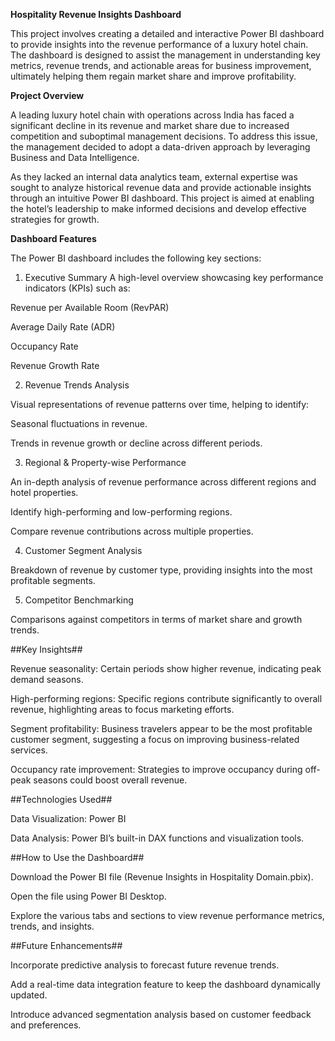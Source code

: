 **Hospitality Revenue Insights Dashboard**

This project involves creating a detailed and interactive Power BI dashboard to provide insights into the revenue performance of a luxury hotel chain. The dashboard is designed to assist the management in understanding key metrics, revenue trends, and actionable areas for business improvement, ultimately helping them regain market share and improve profitability.

**Project Overview**

A leading luxury hotel chain with operations across India has faced a significant decline in its revenue and market share due to increased competition and suboptimal management decisions. To address this issue, the management decided to adopt a data-driven approach by leveraging Business and Data Intelligence.

As they lacked an internal data analytics team, external expertise was sought to analyze historical revenue data and provide actionable insights through an intuitive Power BI dashboard. This project is aimed at enabling the hotel’s leadership to make informed decisions and develop effective strategies for growth.

**Dashboard Features**

The Power BI dashboard includes the following key sections:

1. Executive Summary
A high-level overview showcasing key performance indicators (KPIs) such as:

Revenue per Available Room (RevPAR)

Average Daily Rate (ADR)

Occupancy Rate

Revenue Growth Rate

2. Revenue Trends Analysis

Visual representations of revenue patterns over time, helping to identify:

Seasonal fluctuations in revenue.

Trends in revenue growth or decline across different periods.

3. Regional & Property-wise Performance

An in-depth analysis of revenue performance across different regions and hotel properties.

Identify high-performing and low-performing regions.

Compare revenue contributions across multiple properties.

4. Customer Segment Analysis

Breakdown of revenue by customer type, providing insights into the most profitable segments.

5. Competitor Benchmarking

Comparisons against competitors in terms of market share and growth trends.

##Key Insights##

Revenue seasonality: Certain periods show higher revenue, indicating peak demand seasons.

High-performing regions: Specific regions contribute significantly to overall revenue, highlighting areas to focus marketing efforts.

Segment profitability: Business travelers appear to be the most profitable customer segment, suggesting a focus on improving business-related services.

Occupancy rate improvement: Strategies to improve occupancy during off-peak seasons could boost overall revenue.

##Technologies Used##

Data Visualization: Power BI

Data Analysis: Power BI’s built-in DAX functions and visualization tools.

##How to Use the Dashboard##

Download the Power BI file (Revenue Insights in Hospitality Domain.pbix).

Open the file using Power BI Desktop.

Explore the various tabs and sections to view revenue performance metrics, trends, and insights.

##Future Enhancements##

Incorporate predictive analysis to forecast future revenue trends.

Add a real-time data integration feature to keep the dashboard dynamically updated.

Introduce advanced segmentation analysis based on customer feedback and preferences.

